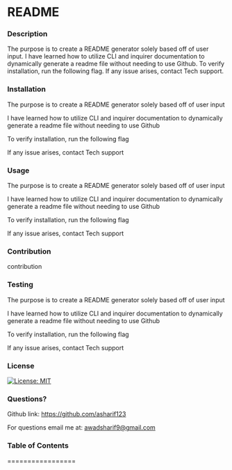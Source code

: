 # README


### Description

The purpose is to create a README generator solely based off of user input. I have learned how to utilize CLI and inquirer documentation to dynamically generate a readme file without needing to use Github. To verify installation, run the following flag. If any issue arises, contact Tech support.

### Installation

The purpose is to create a README generator solely based off of user input

 I have learned how to utilize CLI and inquirer documentation to dynamically generate a readme file without needing to use Github

 To verify installation, run the following flag

 If any issue arises, contact Tech support



### Usage

The purpose is to create a README generator solely based off of user input

 I have learned how to utilize CLI and inquirer documentation to dynamically generate a readme file without needing to use Github

 To verify installation, run the following flag

 If any issue arises, contact Tech support



### Contribution

contribution

### Testing

The purpose is to create a README generator solely based off of user input

 I have learned how to utilize CLI and inquirer documentation to dynamically generate a readme file without needing to use Github

 To verify installation, run the following flag

 If any issue arises, contact Tech support



### License

[![License: MIT](https://img.shields.io/badge/License-MIT-yellow.svg)](https://opensource.org/licenses/MIT)

### Questions?

Github link: https://github.com/asharif123

For questions email me at: awadsharif9@gmail.com

### Table of Contents

=================